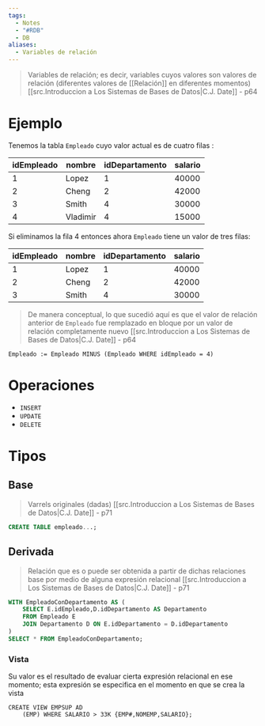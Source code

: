 ```yaml
---
tags:
  - Notes
  - "#RDB"
  - DB
aliases:
  - Variables de relación
---
```

>Variables de relación; es decir, variables cuyos valores son valores de relación (diferentes valores de [[Relación]] en diferentes momentos)
>[[src.Introduccion a Los Sistemas de Bases de Datos|C.J. Date]] - p64

# Ejemplo
Tenemos la tabla `Empleado` cuyo valor actual  es de cuatro filas :

| idEmpleado | nombre   | idDepartamento | salario |
| ---------- | -------- | -------------- | ------- |
| 1          | Lopez    | 1              | 40000   |
| 2          | Cheng    | 2              | 42000   |
| 3          | Smith    | 4              | 30000   |
| 4          | Vladimir | 4              | 15000   |
Si eliminamos la fila 4 entonces ahora `Empleado` tiene un valor de tres filas:

| idEmpleado | nombre | idDepartamento | salario |
| ---------- | ------ | -------------- | ------- |
| 1          | Lopez  | 1              | 40000   |
| 2          | Cheng  | 2              | 42000   |
| 3          | Smith  | 4              | 30000   |

> De manera conceptual, lo que sucedió aquí es que el valor de relación anterior de `Empleado` fue remplazado en bloque por un valor de relación completamente nuevo
> [[src.Introduccion a Los Sistemas de Bases de Datos|C.J. Date]] - p64

```TutorialD
Empleado := Empleado MINUS (Empleado WHERE idEmpleado = 4) 
```

# Operaciones
- `INSERT`
- `UPDATE`
- `DELETE`

# Tipos
## Base
>Varrels originales (dadas)
>[[src.Introduccion a Los Sistemas de Bases de Datos|C.J. Date]] - p71

```SQL
CREATE TABLE empleado...;
```
## Derivada
>Relación que es o puede ser obtenida a partir de dichas relaciones base por medio de alguna expresión relacional
>[[src.Introduccion a Los Sistemas de Bases de Datos|C.J. Date]] - p71

```SQL
WITH EmpleadoConDepartamento AS (
	SELECT E.idEmpleado,D.idDepartamento AS Departamento
	FROM Empleado E
	JOIN Departamento D ON E.idDepartamento = D.idDepartamento
)
SELECT * FROM EmpleadoConDepartamento;
```
### Vista
Su valor es el resultado de evaluar cierta expresión relacional en ese momento; esta expresión se especifica en el momento en que se crea la vista

```TutorialD
CREATE VIEW EMPSUP AD
	(EMP) WHERE SALARIO > 33K {EMP#,NOMEMP,SALARIO};
```